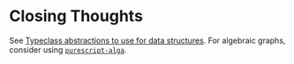 # Closing Thoughts

See [Typeclass abstractions to use for data structures](https://discourse.purescript.org/t/typeclass-abstraction-to-use-for-data-structures/479). For algebraic graphs, consider using [`purescript-alga`](https://github.com/thomashoneyman/purescript-alga).
